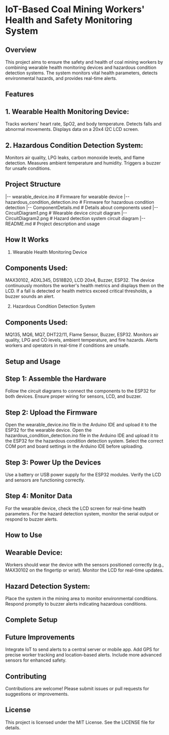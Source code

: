 # IoT-Based Coal Mining Workers' Health and Safety Monitoring System

## Overview

This project aims to ensure the safety and health of coal mining workers by combining wearable health monitoring devices and hazardous condition detection systems. The system monitors vital health parameters, detects environmental hazards, and provides real-time alerts.

## Features

## 1. Wearable Health Monitoring Device:
Tracks workers' heart rate, SpO2, and body temperature.
Detects falls and abnormal movements.
Displays data on a 20x4 I2C LCD screen.

## 2. Hazardous Condition Detection System:
Monitors air quality, LPG leaks, carbon monoxide levels, and flame detection.
Measures ambient temperature and humidity.
Triggers a buzzer for unsafe conditions.

## Project Structure

|-- wearable_device.ino               # Firmware for wearable device
|-- hazardous_condition_detection.ino # Firmware for hazardous condition detection
|-- ComponentDetails.md               # Details about components used
|-- CircuitDiagram1.png               # Wearable device circuit diagram
|-- CircuitDiagram2.png               # Hazard detection system circuit diagram
|-- README.md                         # Project description and usage

## How It Works

1. Wearable Health Monitoring Device

## Components Used:

MAX30102, ADXL345, DS18B20, LCD 20x4, Buzzer, ESP32.
The device continuously monitors the worker's health metrics and displays them on the LCD.
If a fall is detected or health metrics exceed critical thresholds, a buzzer sounds an alert.

2. Hazardous Condition Detection System

## Components Used:

MQ135, MQ6, MQ7, DHT22/11, Flame Sensor, Buzzer, ESP32.
Monitors air quality, LPG and CO levels, ambient temperature, and fire hazards.
Alerts workers and operators in real-time if conditions are unsafe.

## Setup and Usage

## Step 1: Assemble the Hardware
Follow the circuit diagrams to connect the components to the ESP32 for both devices.
Ensure proper wiring for sensors, LCD, and buzzer.

## Step 2: Upload the Firmware
Open the wearable_device.ino file in the Arduino IDE and upload it to the ESP32 for the wearable device.
Open the hazardous_condition_detection.ino file in the Arduino IDE and upload it to the ESP32 for the hazardous condition detection system.
Select the correct COM port and board settings in the Arduino IDE before uploading.

## Step 3: Power Up the Devices
Use a battery or USB power supply for the ESP32 modules.
Verify the LCD and sensors are functioning correctly.

## Step 4: Monitor Data
For the wearable device, check the LCD screen for real-time health parameters.
For the hazard detection system, monitor the serial output or respond to buzzer alerts.

## How to Use

## Wearable Device:

Workers should wear the device with the sensors positioned correctly (e.g., MAX30102 on the fingertip or wrist).
Monitor the LCD for real-time updates.

## Hazard Detection System:

Place the system in the mining area to monitor environmental conditions.
Respond promptly to buzzer alerts indicating hazardous conditions.

## Complete Setup


## Future Improvements

Integrate IoT to send alerts to a central server or mobile app.
Add GPS for precise worker tracking and location-based alerts.
Include more advanced sensors for enhanced safety.

## Contributing

Contributions are welcome! Please submit issues or pull requests for suggestions or improvements.

## License

This project is licensed under the MIT License. See the LICENSE file for details.
